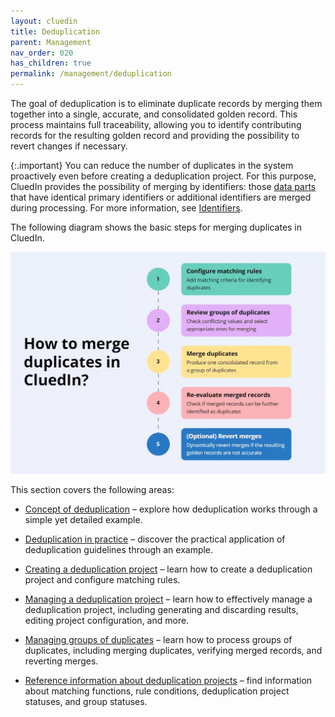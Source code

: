 ```yaml
---
layout: cluedin
title: Deduplication
parent: Management
nav_order: 020
has_children: true
permalink: /management/deduplication
---
```


The goal of deduplication is to eliminate duplicate records by merging them together into a single, accurate, and consolidated golden record. This process maintains full traceability, allowing you to identify contributing records for the resulting golden record and providing the possibility to revert changes if necessary.

{:.important}
You can reduce the number of duplicates in the system proactively even before creating a deduplication project. For this purpose, CluedIn provides the possibility of merging by identifiers: those [data parts](/key-terms-and-features/data-life-cycle) that have identical primary identifiers or additional identifiers are merged during processing. For more information, see [Identifiers](/integration/review-mapping#identifiers).
 
The following diagram shows the basic steps for merging duplicates in CluedIn.

![dedup-main.gif](../../assets/images/management/deduplication/dedup-main.gif)

This section covers the following areas:

- [Concept of deduplication](/management/deduplication/concept-of-deduplication) – explore how deduplication works through a simple yet detailed example.

- [Deduplication in practice](/management/deduplication/deduplication-in-practice) – discover the practical application of deduplication guidelines through an example.

- [Creating a deduplication project](/management/deduplication/create-a-deduplication-project) – learn how to create a deduplication project and configure matching rules.

- [Managing a deduplication project](/management/deduplication/manage-a-deduplication-project) – learn how to effectively manage a deduplication project, including generating and discarding results, editing project configuration, and more.

- [Managing groups of duplicates](/management/deduplication/manage-groups-of-duplicates) – learn how to process groups of duplicates, including merging duplicates, verifying merged records, and reverting merges.

- [Reference information about deduplication projects](/management/deduplication/deduplication-reference) – find information about matching functions, rule conditions, deduplication project statuses, and group statuses.